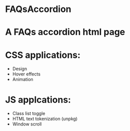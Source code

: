 # FAQsAccordion

# A FAQs accordion html page
#  CSS applications:
- Design
- Hover effects
- Animation
#  JS applcations:
- Class list toggle
- HTML text tokenization (unpkg)
- Window scroll

